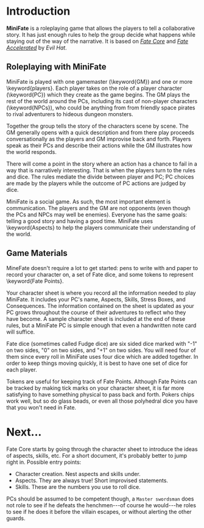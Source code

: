# Introduction

**MiniFate** is a roleplaying game that allows the players to tell a
collaborative story. It has just enough rules to help the group decide what
happens while staying out of the way of the narrative. It is based on [_Fate
Core_][fate_core] and [_Fate Accelerated_][fae] by _Evil Hat_.

[fate_core]: https://www.evilhat.com/home/fate-core/
[fae]: https://www.evilhat.com/home/fae/

## Roleplaying with MiniFate

MiniFate is played with one gamemaster (\keyword{GM}) and one or more
\keyword{players}. Each player takes on the role of a player character
(\keyword{PC}) which they create as the game begins. The GM plays the rest of
the world around the PCs, including its cast of non-player characters
(\keyword{NPCs}), who could be anything from from friendly space pirates to
rival adventurers to hideous dungeon monsters.

Together the group tells the story of the characters scene by scene. The GM
generally opens with a quick description and from there play proceeds
conversationally as the players and GM improvise back and forth. Players speak
as their PCs and describe their actions while the GM illustrates how the world
responds.

<!-- I want to include this out of character part, and I'd like to wrap it in
with "You can use questions to define the world..." But I don't have the right
way to do it yet. 

> Players can also ask questions of the GM or other players about the world
> 
> Players may also ask the GM for specific details to help them immerse themselves in the PCs' surroundings.

-->

There will come a point in the story where an action has a chance to fail in a
way that is narratively interesting. That is when the players turn to the
rules and dice. The rules mediate the divide between player and PC; PC choices
are made by the players while the outcome of PC actions are judged by dice.

MiniFate is a social game. As such, the most important element is
communication. The players and the GM are not opponents (even though the PCs
and NPCs may well be enemies). Everyone has the same goals: telling a good
story and having a good time. MiniFate uses \keyword{Aspects} to help the
players communicate their understanding of the world.

## Game Materials

MineFate doesn't require a lot to get started: pens to write with and paper to
record your character on, a set of Fate dice, and some tokens to represent
\keyword{Fate Points}.

Your character sheet is where you record all the information needed to play
MiniFate. It includes your PC's name, Aspects, Skills, Stress Boxes, and
Consequences. The information contained on the sheet is updated as your PC
grows throughout the course of their adventures to reflect who they have
become. A sample character sheet is included at the end of these rules, but a
MiniFate PC is simple enough that even a handwritten note card will suffice.

Fate dice (sometimes called Fudge dice) are six sided dice marked with "-1" on
two sides, "0" on two sides, and "+1" on two sides. You will need four of them
since every roll in MiniFate uses four dice which are added together. In order
to keep things moving quickly, it is best to have one set of dice for each
player.

Tokens are useful for keeping track of Fate Points. Although Fate Points can
be tracked by making tick marks on your character sheet, it is far more
satisfying to have something physical to pass back and forth. Pokers chips
work well, but so do glass beads, or even all those polyhedral dice you have
that you won't need in Fate.

# Next...

Fate Core starts by going through the character sheet to introduce the ideas of aspects, skills, etc. For a short document, it's probably better to jump right in. Possible entry points:

- Character creation. Nest aspects and skills under.
- Aspects. They are always true! Short improvised statements.
- Skills. These are the numbers you use to roll dice.

PCs should be assumed to be competent though, a `Master swordsman` does not
role to see if he defeats the henchmen---of course he would---he roles to see
if he does it before the villain escapes, or without alerting the other
guards. <!-- I don't like this here, but I don't know where else it would go
an I think it's an important point. Maybe it goes in the place when we talk
about "aspects are true"? -->
